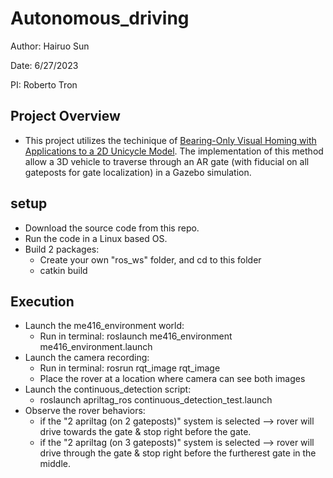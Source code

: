 # Autonomous_driving 
Author: Hairuo Sun

Date: 6/27/2023

PI: Roberto Tron

## Project Overview
* This project utilizes the techinique of [Bearing-Only Visual Homing with Applications to a 2D Unicycle Model](https://drive.google.com/file/d/1WIOy5xXWTZDirO3twJEIU080zSkGeYzU/view?usp=share_link). The implementation of this method allow a 3D vehicle to traverse through an AR gate (with fiducial on all gateposts for gate localization) in a Gazebo simulation.

## setup
* Download the source code from this repo.
* Run the code in a Linux based OS.
* Build 2 packages:
  * Create your own "ros_ws" folder, and cd to this folder
  * catkin build

## Execution
* Launch the me416_environment world:
  * Run in terminal: roslaunch me416_environment me416_environment.launch
* Launch the camera recording:
  * Run in terminal: rosrun rqt_image rqt_image
  * Place the rover at a location where camera can see both images
* Launch the continuous_detection script:
  * roslaunch apriltag_ros continuous_detection_test.launch
* Observe the rover behaviors:
  * if the "2 apriltag (on 2 gateposts)" system is selected --> rover will drive towards the gate & stop right before the gate.
  * if the "2 apriltag (on 3 gateposts)" system is selected --> rover will drive through the gate & stop right before the furtherest gate in the middle.
